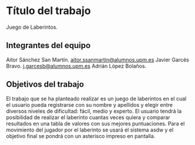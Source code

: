 # Título del trabajo

Juego de Laberintos.

## Integrantes del equipo

Aitor Sánchez San Martín. aitor.ssanmartin@alumnos.upm.es
Javier Garcés Bravo.   j.garcesb@alumnos.upm.es
Adrián López Bolaños.   

## Objetivos del trabajo

El trabajo que se ha planteado realizar es un juego de laberintos en el cual el usuario
pueda registrarse con su nombre y apellidos y elegir entre diversos niveles de
dificultad: fácil, medio y experto. El usuario tendrá la posibilidad de realizar el
laberinto cuantas veces quiera y comparar resultados en una tabla de valores con sus
mejores puntuaciones.
Para el movimiento del jugador por el laberinto se usará el sistema asdw y el objetivo
final se pondrá con un asterisco impreso en pantalla.
